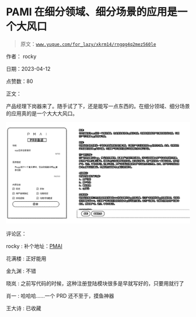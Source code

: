 # PAMI 在细分领域、细分场景的应用是一个大风口

> 原文：[`www.yuque.com/for_lazy/xkrm14/rngqg4q2mez560le`](https://www.yuque.com/for_lazy/xkrm14/rngqg4q2mez560le)

作者： rocky

日期：2023-04-12

点赞数：80

正文：

产品经理下岗器来了。随手试了下，还是能写一点东西的。在细分领域、细分场景的应用真的是一个大大大风口。

![](img/0e668326505ed188cde1f1dcd1a6aa92.png)

评论区：

rocky : 补个地址：[PMAI](https://www.pm-ai.cn/)

花满楼 : 正好能用

金九渊 : 不错

晓岚 : 之前写代码的时候，这种注册登陆模块很多是早就写好的，只要用就行了

肖一 : 哈哈哈……一个 PRD 还不至于，摸鱼神器

王大诗 : 已收藏



